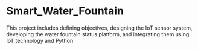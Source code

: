 # Smart_Water_Fountain
This project includes defining objectives, designing the IoT sensor system, developing the water fountain status platform, and integrating them using IoT technology and Python
